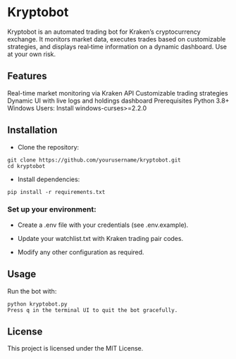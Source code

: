 # Kryptobot
Kryptobot is an automated trading bot for Kraken’s cryptocurrency exchange. It monitors market data, executes trades based on customizable strategies, and displays real‑time information on a dynamic dashboard. Use at your own risk.

## Features
Real-time market monitoring via Kraken API
Customizable trading strategies
Dynamic UI with live logs and holdings dashboard
Prerequisites
Python 3.8+
Windows Users: Install windows-curses>=2.2.0

## Installation
* Clone the repository:

```
git clone https://github.com/yourusername/kryptobot.git
cd kryptobot
```
* Install dependencies:
```
pip install -r requirements.txt
```
### Set up your environment:
* Create a .env file with your credentials (see .env.example).

* Update your watchlist.txt with Kraken trading pair codes.
* Modify any other configuration as required.

## Usage
Run the bot with:
```
python kryptobot.py
Press q in the terminal UI to quit the bot gracefully.
```
## License
This project is licensed under the MIT License.
